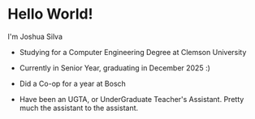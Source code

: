 # Hello World!

I'm Joshua Silva

  * Studying for a Computer Engineering Degree at Clemson University

  * Currently in Senior Year, graduating in December 2025 :)

  * Did a Co-op for a year at Bosch

  * Have been an UGTA, or UnderGraduate Teacher's Assistant. Pretty much the assistant to the assistant.
